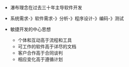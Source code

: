 - 瀑布理念在过去三十年主导软件开发

- 系统需求-》软件需求-》分析-》程序设计-》编码-》测试

- 敏捷开发的中心思想
  - 个体和互动高于流程和工具
  - 可工作的软件高于详尽的文档
  - 客户合作高于合同谈判
  - 相应变化高于遵循计划
